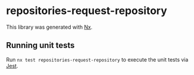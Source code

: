 # repositories-request-repository

This library was generated with [Nx](https://nx.dev).

## Running unit tests

Run `nx test repositories-request-repository` to execute the unit tests via [Jest](https://jestjs.io).
